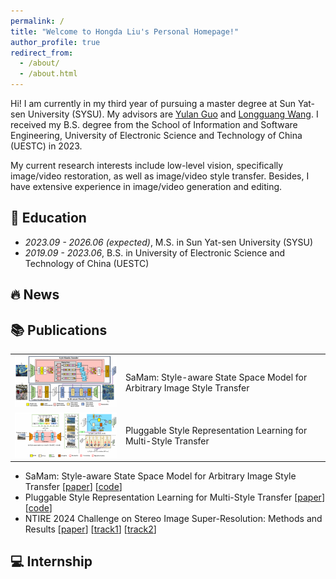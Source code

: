 ```yaml
---
permalink: /
title: "Welcome to Hongda Liu's Personal Homepage!"
author_profile: true
redirect_from: 
  - /about/
  - /about.html
---
```


Hi! I am currently in my third year of pursuing a master degree at Sun Yat-sen University (SYSU). My advisors are [Yulan Guo](https://www.yulanguo.cn/) and [Longguang Wang](https://longguangwang.github.io/). I received my B.S. degree from the School of Information and Software Engineering, University of Electronic Science and Technology of China (UESTC) in 2023.

My current research interests include low-level vision, specifically image/video restoration, as well as image/video style transfer. Besides, I have extensive experience in image/video generation and editing.

## :book: Education

* *2023.09 - 2026.06 (expected)*, M.S. in Sun Yat-sen University (SYSU)
* *2019.09 - 2023.06*, B.S. in University of Electronic Science and Technology of China (UESTC)

## :fire: News


## :books: Publications


<!-- <div style="display: flex; align-items: center;">
  <img src="/images/samam2.png"  style="margin-right: 10px; width: 200px; " />
  <p>SaMam: Style-aware State Space Model for Arbitrary Image Style Transfer</p>
</div> -->


|  |  |
|------|----------|
| <img src="/images/samam2.png" style="width: 300px;"> | SaMam: Style-aware State Space Model for Arbitrary Image Style Transfer |
| <img src="/images/SaMST.png" style="width: 300px;"> | Pluggable Style Representation Learning for Multi-Style Transfer |

* SaMam: Style-aware State Space Model for Arbitrary Image Style Transfer [[paper](https://openaccess.thecvf.com/content/CVPR2025/html/Liu_SaMam_Style-aware_State_Space_Model_for_Arbitrary_Image_Style_Transfer_CVPR_2025_paper.html)] [[code](https://github.com/Chernobyllight/SaMam)]
* Pluggable Style Representation Learning for Multi-Style Transfer [[paper](https://openaccess.thecvf.com/content/ACCV2024/html/Liu_Pluggable_Style_Representation_Learning_for_Multi-Style_Transfer_ACCV_2024_paper.html)] [[code](https://github.com/Chernobyllight/SaMST)]
* NTIRE 2024 Challenge on Stereo Image Super-Resolution: Methods and Results [[paper](https://openaccess.thecvf.com/content/CVPR2024W/NTIRE/html/Wang_NTIRE_2024_Challenge_on_Stereo_Image_Super-Resolution_Methods_and_Results_CVPRW_2024_paper.html)] [[track1](https://codalab.lisn.upsaclay.fr/competitions/17245)] [[track2](https://codalab.lisn.upsaclay.fr/competitions/17246)]

## :computer: Internship

